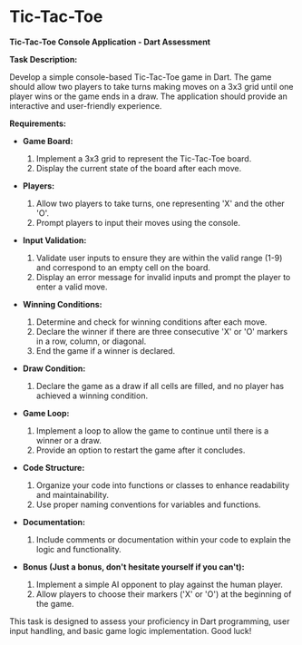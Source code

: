 # Tic-Tac-Toe

**Tic-Tac-Toe Console Application - Dart Assessment**

**Task Description:**

Develop a simple console-based Tic-Tac-Toe game in Dart. The game should allow two players to take turns making moves on a 3x3 grid until one player wins or the game ends in a draw. The application should provide an interactive and user-friendly experience.

**Requirements:**

* **Game Board:**
    1.  Implement a 3x3 grid to represent the Tic-Tac-Toe board.
    2.  Display the current state of the board after each move.

* **Players:**
    1.  Allow two players to take turns, one representing 'X' and the other 'O'.
    2.  Prompt players to input their moves using the console.

* **Input Validation:**
    1.  Validate user inputs to ensure they are within the valid range (1-9) and correspond to an empty cell on the board.
    2.  Display an error message for invalid inputs and prompt the player to enter a valid move.
       
* **Winning Conditions:**
    1.  Determine and check for winning conditions after each move.
    2.  Declare the winner if there are three consecutive 'X' or 'O' markers in a row, column, or diagonal.
    3.  End the game if a winner is declared.

* **Draw Condition:**
    1.  Declare the game as a draw if all cells are filled, and no player has achieved a winning condition.

* **Game Loop:**
    1.  Implement a loop to allow the game to continue until there is a winner or a draw.
    2.  Provide an option to restart the game after it concludes.

* **Code Structure:**
    1.  Organize your code into functions or classes to enhance readability and maintainability.
    2.  Use proper naming conventions for variables and functions.

* **Documentation:**
    1.  Include comments or documentation within your code to explain the logic and functionality.

* **Bonus (Just a bonus, don't hesitate yourself if you can't):**
    1.  Implement a simple AI opponent to play against the human player.
    2.  Allow players to choose their markers ('X' or 'O') at the beginning of the game.

This task is designed to assess your proficiency in Dart programming, user input handling, and basic game logic implementation. Good luck!
